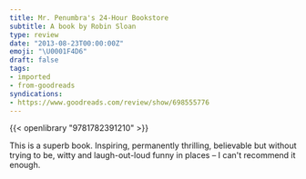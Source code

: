 ```yaml
---
title: Mr. Penumbra's 24-Hour Bookstore
subtitle: A book by Robin Sloan
type: review
date: "2013-08-23T00:00:00Z"
emoji: "\U0001F4D6"
draft: false
tags:
- imported
- from-goodreads
syndications:
- https://www.goodreads.com/review/show/698555776
---
```


{{< openlibrary "9781782391210" >}}

This is a superb book. Inspiring, permanently thrilling, believable but without trying to be, witty and laugh-out-loud funny in places – I can't recommend it enough.
